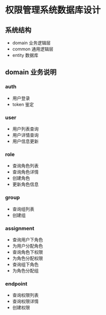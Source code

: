 # 权限管理系统数据库设计 

## 系统结构

- domain 业务逻辑层
- common 通用逻辑层
- entity 数据库

## domain 业务说明

### auth

- 用户登录
- token 鉴定

### user

- 用户列表查询
- 用户详情查询
- 用户信息更新

### role

- 查询角色列表
- 查询角色详情
- 创建角色
- 更新角色信息


### group

- 查询组列表
- 创建组

### assignment

- 查询用户下角色
- 为用户分配角色
- 查询角色下权限
- 为角色分配权限
- 查询组下角色
- 为角色分配组

### endpoint

- 查询权限列表
- 查询权限详情
- 创建权限